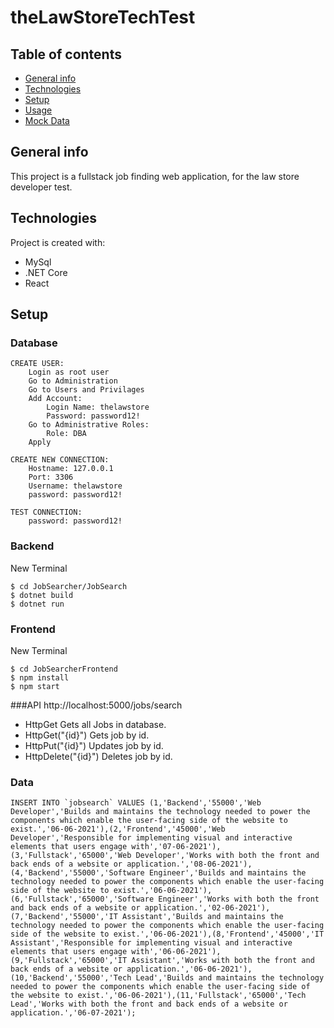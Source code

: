 # theLawStoreTechTest

## Table of contents
* [General info](#general-info)
* [Technologies](#technologies)
* [Setup](#setup)
* [Usage](#API)
* [Mock Data](#Data)

## General info
This project is a fullstack job finding web application, for the law store developer test.
	
## Technologies
Project is created with:
* MySql
* .NET Core
* React

## Setup

### Database
```
CREATE USER:
	Login as root user
	Go to Administration
	Go to Users and Privilages
	Add Account:
		Login Name: thelawstore
		Password: password12!
	Go to Administrative Roles:
		Role: DBA
	Apply

CREATE NEW CONNECTION:
	Hostname: 127.0.0.1
	Port: 3306
	Username: thelawstore
	password: password12!

TEST CONNECTION:
	password: password12!
```

### Backend
New Terminal
```
$ cd JobSearcher/JobSearch
$ dotnet build 
$ dotnet run 
```

### Frontend
New Terminal
```
$ cd JobSearcherFrontend 
$ npm install
$ npm start
```
###API
http://localhost:5000/jobs/search
* HttpGet
Gets all Jobs in database.
* HttpGet("{id}")
Gets job by id.
* HttpPut("{id}")
Updates job by id.
* HttpDelete("{id}")
Deletes job by id.

### Data
```
INSERT INTO `jobsearch` VALUES (1,'Backend','55000','Web Developer','Builds and maintains the technology needed to power the components which enable the user-facing side of the website to exist.','06-06-2021'),(2,'Frontend','45000','Web Developer','Responsible for implementing visual and interactive elements that users engage with','07-06-2021'),(3,'Fullstack','65000','Web Developer','Works with both the front and back ends of a website or application.','08-06-2021'),(4,'Backend','55000','Software Engineer','Builds and maintains the technology needed to power the components which enable the user-facing side of the website to exist.','06-06-2021'),(6,'Fullstack','65000','Software Engineer','Works with both the front and back ends of a website or application.','02-06-2021'),(7,'Backend','55000','IT Assistant','Builds and maintains the technology needed to power the components which enable the user-facing side of the website to exist.','06-06-2021'),(8,'Frontend','45000','IT Assistant','Responsible for implementing visual and interactive elements that users engage with','06-06-2021'),(9,'Fullstack','65000','IT Assistant','Works with both the front and back ends of a website or application.','06-06-2021'),(10,'Backend','55000','Tech Lead','Builds and maintains the technology needed to power the components which enable the user-facing side of the website to exist.','06-06-2021'),(11,'Fullstack','65000','Tech Lead','Works with both the front and back ends of a website or application.','06-07-2021');
```
